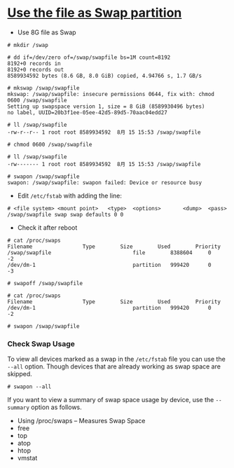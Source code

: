 # [Use the file as Swap partition](https://zhuanlan.zhihu.com/p/607087087)

- Use 8G file as Swap 
```
# mkdir /swap

# dd if=/dev/zero of=/swap/swapfile bs=1M count=8192
8192+0 records in
8192+0 records out
8589934592 bytes (8.6 GB, 8.0 GiB) copied, 4.94766 s, 1.7 GB/s

# mkswap /swap/swapfile
mkswap: /swap/swapfile: insecure permissions 0644, fix with: chmod 0600 /swap/swapfile
Setting up swapspace version 1, size = 8 GiB (8589930496 bytes)
no label, UUID=20b3f1ee-05ee-42d5-89d5-70aac04edd27

# ll /swap/swapfile
-rw-r--r-- 1 root root 8589934592  8月 15 15:53 /swap/swapfile

# chmod 0600 /swap/swapfile

# ll /swap/swapfile
-rw------- 1 root root 8589934592  8月 15 15:53 /swap/swapfile

# swapon /swap/swapfile
swapon: /swap/swapfile: swapon failed: Device or resource busy
```

- Edit `/etc/fstab` with adding the line:

```
# <file system> <mount point>   <type>  <options>       <dump>  <pass>
/swap/swapfile swap swap defaults 0 0
```

- Check it after reboot
```
# cat /proc/swaps
Filename				Type		Size		Used		Priority
/swap/swapfile                          file		8388604		0		-2
/dev/dm-1                               partition	999420		0		-3

# swapoff /swap/swapfile

# cat /proc/swaps
Filename				Type		Size		Used		Priority
/dev/dm-1                               partition	999420		0		-2

# swapon /swap/swapfile

```

### Check Swap Usage
To view all devices marked as a swap in the `/etc/fstab` file you can use the `--all` option. Though devices that are already working as swap space are skipped.
```
# swapon --all
```
If you want to view a summary of swap space usage by device, use the `--summary` option as follows.

- Using /proc/swaps – Measures Swap Space
- free
- top
- atop
- htop
- vmstat

